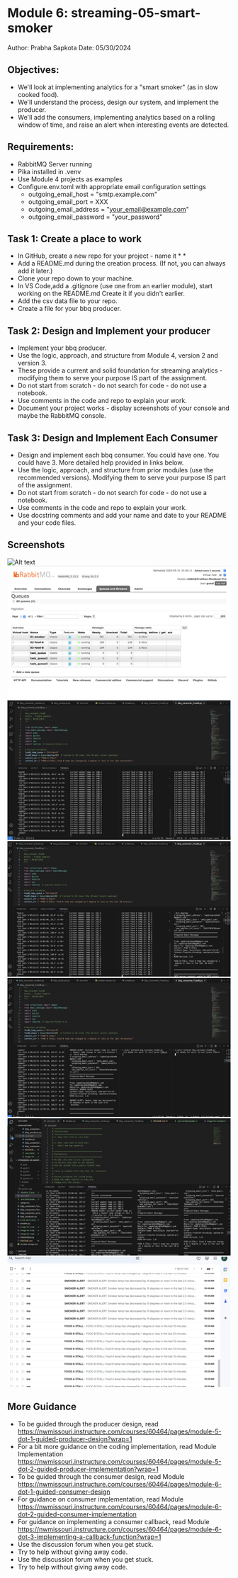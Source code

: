 # Module 6: streaming-05-smart-smoker
Author: Prabha Sapkota
Date: 05/30/2024

## Objectives: 
 * We'll look at implementing analytics for a "smart smoker" (as in slow cooked food).
 * We'll understand the process, design our system, and implement the producer. 
 * We'll add the consumers, implementing analytics based on a rolling window of time, and raise an alert when interesting events are detected. 

## Requirements:
* RabbitMQ Server running
* Pika installed in .venv
* Use Module 4 projects as examples
* Configure.env.toml with appropriate email configuration settings
   * outgoing_email_host = "smtp.example.com"
   * outgoing_email_port = XXX
   * outgoing_email_address = "your_email@example.com"
   * outgoing_email_password = "your_password"



## Task 1: Create a place to work
* In GitHub, create a new repo for your project - name it * *
* Add a README.md during the creation process. (If not, you can always add it later.)
* Clone your repo down to your machine. 
* In VS Code,add a .gitignore (use one from an earlier module), start working on the README.md Create it if you didn't earlier.
* Add the csv data file to your repo. 
* Create a file for your bbq producer.

## Task 2: Design and Implement your producer
* Implement your bbq producer. 
* Use the logic, approach, and structure from Module 4, version 2 and version 3.
* These provide a current and solid foundation for streaming analytics - modifying them to serve your purpose IS part of the assignment.
* Do not start from scratch - do not search for code - do not use a notebook.
* Use comments in the code and repo to explain your work. 
* Document your project works - display screenshots of your console and maybe the RabbitMQ    console. 

## Task 3: Design and Implement Each Consumer
* Design and implement each bbq consumer. You could have one. You could have 3.  More detailed help provided in links below. 
* Use the logic, approach, and structure from prior modules (use the recommended versions).
 Modifying them to serve your purpose IS part of the assignment.
* Do not start from scratch - do not search for code - do not use a notebook.
* Use comments in the code and repo to explain your work. 
* Use docstring comments and add your name and date to your README and your code files. 
 



## Screenshots
![Alt text](< Module_5.png>)
![Alt text](RabbitMQ.png)
![Alt text](<Image for module 6-1.png>)
![Alt text](<Image for module 6 - 3.png>)
![Alt text](<Image for module 6 - 2.png>)
![Alt text](<Image for module 6-4.png>)
![Alt text](<email alerts.png>)





## More Guidance
* To be guided through the producer design, read https://nwmissouri.instructure.com/courses/60464/pages/module-5-dot-1-guided-producer-design?wrap=1
* For a bit more guidance on the coding implementation, read Module Implementation https://nwmissouri.instructure.com/courses/60464/pages/module-5-dot-2-guided-producer-implementation?wrap=1
* To be guided through the consumer design, read Module https://nwmissouri.instructure.com/courses/60464/pages/module-6-dot-1-guided-consumer-design
* For guidance on consumer implementation, read Module https://nwmissouri.instructure.com/courses/60464/pages/module-6-dot-2-guided-consumer-implementation
* For guidance on implementing a consumer callback, read Module https://nwmissouri.instructure.com/courses/60464/pages/module-6-dot-3-implementing-a-callback-function?wrap=1 
* Use the discussion forum when you get stuck.
* Try to help without giving away code. 
* Use the discussion forum when you get stuck.
* Try to help without giving away code. 
    
